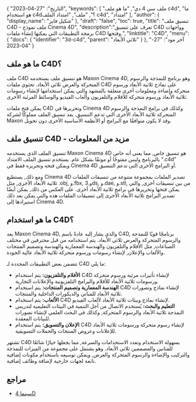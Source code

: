 {
"التاريخ": "27-04-2023",
  "keywords": [
"ملف سي 4 دي",
"ما هو ملف c4d",
"ما هو استخدام c4d؟",
"ملف",
"امتداد الملف c4d",
"امتداد"
],
  "author": {
"display_name": "شكيل فايز"
},
"draft": "false",
"toc": true,
"title": "تنسيق ملف C4D - ملف نموذج Cinema 4D",
  "description":"تعرف على تنسيق C4D وواجهات برمجة التطبيقات التي يمكنها إنشاء ملفات C4D وفتحها.",
"linktitle": "C4D",
  "menu": {
    "docs": {
      "identifier": "3d-c4d",
"parent": "ثلاثي الأبعاد"
}
},
"آخر مود": "27-04-2023"
}

## ما هو ملف C4D؟

ملف C4D هو تنسيق ملف يستخدمه Maxon Cinema 4D, وهو برنامج للنمذجة والرسوم المتحركة والعرض ثلاثي الأبعاد. تحتوي ملفات C4D على نماذج ثلاثية الأبعاد ورسوم متحركة وإضاءة ومعلومات أخرى متعلقة بالمشهد والتي يمكن استخدامها لإنشاء رسومات ثلاثية الأبعاد ورسوم متحركة للأفلام والتلفزيون وألعاب الفيديو والوسائط المرئية الأخرى.

يمكن فتح ملفات C4D وتحريرها في Cinema 4D وكذلك في برامج النمذجة والرسوم المتحركة ثلاثية الأبعاد الأخرى التي تدعم التنسيق. يعد تنسيق الملف مملوكًا لشركة Maxon وقد لا يكون متوافقًا مع البرامج أو الأنظمة الأساسية الأخرى دون تحويل.

## تنسيق ملف C4D - مزيد من المعلومات

تنسيق الملف الذي يستخدمه Maxon Cinema 4D هو تنسيق خاص, مما يعني أنه خاص بالبرنامج وليس مفتوحًا أو موثقًا بشكل عام. يستخدم تنسيق الملف الامتداد ".c4d" ويمكن فتحه وتحريره فقط في Cinema 4D أو البرامج الأخرى التي تدعم التنسيق.

ومع ذلك, يستطيع Cinema 4D تصدير الملفات بمجموعة متنوعة من تنسيقات الملفات ثلاثية الأبعاد الأخرى, مثل .obj, و.fbx, و.3ds, و.dae, و.stl, من بين تنسيقات أخرى, والتي يمكن فتحها وتحريرها في برامج ثلاثية الأبعاد أخرى. على العكس من ذلك, يمكن أيضًا تصدير البرامج ثلاثية الأبعاد الأخرى إلى تنسيقات الملفات هذه والتي يمكن بعد ذلك استيرادها إلى Cinema 4D.

## ما هو استخدام C4D؟

يعد Maxon Cinema 4D, والذي يشار إليه عادةً باسم C4D, برنامجًا قويًا للنمذجة والرسوم المتحركة والعرض ثلاثي الأبعاد. يتم استخدامه من قبل محترفين في مختلف الصناعات, مثل الأفلام والتلفزيون والهندسة المعمارية والهندسة وتصميم المنتجات والألعاب والإعلان, لإنشاء رسومات ورسوم متحركة ثلاثية الأبعاد عالية الجودة.

تتضمن بعض التطبيقات المحددة لـ C4D ما يلي:

- **الأفلام والتلفزيون:** يتم استخدام C4D لإنشاء تأثيرات مرئية ورسوم متحركة ورسومات ثلاثية الأبعاد للأفلام والبرامج التلفزيونية والإعلانات التجارية.
- **الهندسة المعمارية وتصميم المنتجات:** يتم استخدام C4D لإنشاء نماذج وتصورات ثلاثية الأبعاد للمباني والديكورات الداخلية والمنتجات.
- **الألعاب:** يتم استخدام C4D لإنشاء نماذج وبيئات ثلاثية الأبعاد لألعاب الفيديو.
- **التعليم والبحث:** يُستخدم الاتصال من أجل التنمية في البيئات التعليمية لتدريس النمذجة ثلاثية الأبعاد والرسوم المتحركة, وكذلك في البحث العلمي لإنشاء تصورات للبيانات المعقدة.
- **الإعلان والتسويق:** يتم استخدام C4D لإنشاء رسوم متحركة ورسومات ثلاثية الأبعاد للإعلانات وعروض المنتجات والحملات التسويقية.

تشتهر C4D بسهولة الاستخدام وتعدد الاستخدامات والسرعة, مما يجعلها خيارًا شائعًا للفنانين والمصممين ثلاثي الأبعاد. وهو يشتمل على مجموعة من الميزات للنمذجة والتركيب والإضاءة والرسوم المتحركة والعرض, ويمكن توسيعه باستخدام مكونات إضافية تابعة لجهات خارجية لإضافة وظائف إضافية.

## مراجع
* [سينما 4D](https://en.wikipedia.org/wiki/Cinema_4D)

